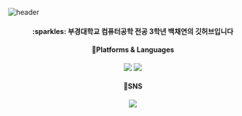 ![header](https://capsule-render.vercel.app/api?type=waving&color=0:BDEDFF,100:FCDFFF&section=header&height=180&text=Chaeyeon's%20Github&fontSize=50&fontColor=98AFC7)

<div align="center">
 <h4>	:sparkles: 부경대학교 컴퓨터공학 전공 3학년 백채연의 깃허브입니다</h4>
</div>

<div align="center">
 <h4>	📝Platforms & Languages </h4>
  <img src="https://img.shields.io/badge/Spring Boot-6DB33F?style=flat&logo=SpringBoot&logoColor=white" />
	<img src="https://img.shields.io/badge/Java-007396?style=flat&logo=Java&logoColor=white" />
</div>

<div align="center">
<h4>	🎉SNS </h4>
<a href=""https://blog.naver.com/qorcodus_">
<img src="https://img.shields.io/badge/My Blog-A9BCF5?style=flat-square&logo=GitHub Sponsors&logoColor=white&link=[블로그 주소](https://blog.naver.com/qorcodus_)"/></a>
</div>
